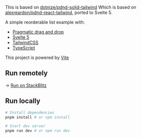 This is based on [dotnize/pdnd-solid-tailwind](https://github.com/dotnize/pdnd-solid-tailwind)
Which is based on [alexreardon/pdnd-react-tailwind](https://github.com/alexreardon/pdnd-react-tailwind), ported to Svelte 5.

A simple reorderable list example with:

- [Pragmatic drag and drop](https://github.com/atlassian/pragmatic-drag-and-drop)
- [Svelte 5](https://svelte-5-preview.vercel.app/docs/introduction)
- [TailwindCSS](https://tailwindcss.com/)
- [TypeScript](https://www.typescriptlang.org/)

This project is powered by [Vite](https://vitejs.dev/)

## Run remotely

→ [Run on StackBlitz](https://stackblitz.com/github/dotnize/pdnd-solid-tailwind?startScript=dev)

## Run locally

```bash
# Install dependencies
pnpm install # or npm install

# Start dev server
pnpm run dev # or npm run dev
```
